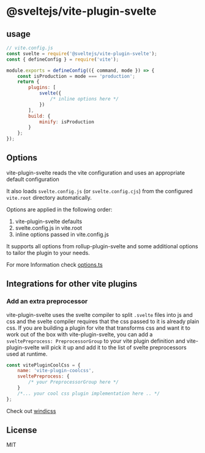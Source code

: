 # @sveltejs/vite-plugin-svelte

## usage

```js
// vite.config.js
const svelte = require('@sveltejs/vite-plugin-svelte');
const { defineConfig } = require('vite');

module.exports = defineConfig(({ command, mode }) => {
	const isProduction = mode === 'production';
	return {
		plugins: [
			svelte({
				/* inline options here */
			})
		],
		build: {
			minify: isProduction
		}
	};
});
```

## Options

vite-plugin-svelte reads the vite configuration and uses an appropriate default configuration

It also loads `svelte.config.js` (or `svelte.config.cjs`) from the configured `vite.root` directory automatically.

Options are applied in the following order:

1. vite-plugin-svelte defaults
2. svelte.config.js in vite.root
3. inline options passed in vite.config.js

It supports all options from rollup-plugin-svelte and some additional options to tailor the plugin to your needs.

For more Information check [options.ts](src/utils/options.ts)

## Integrations for other vite plugins

### Add an extra preprocessor

vite-plugin-svelte uses the svelte compiler to split `.svelte` files into js and css and the svelte compiler requires that the css passed to it is already plain css.
If you are building a plugin for vite that transforms css and want it to work out of the box with vite-plugin-svelte, you can add a `sveltePreprocess: PreprocessorGroup` to your vite plugin definition and vite-plugin-svelte will pick it up and add it to the list of svelte preprocessors used at runtime.

```js
const vitePluginCoolCss = {
	name: 'vite-plugin-coolcss',
	sveltePreprocess: {
		/* your PreprocessorGroup here */
	}
	/*... your cool css plugin implementation here .. */
};
```

Check out [windicss](https://github.com/windicss/vite-plugin-windicss/blob/517eca0cebc879d931c6578a08accadfb112157c/packages/vite-plugin-windicss/src/index.ts#L167)

## License

MIT
